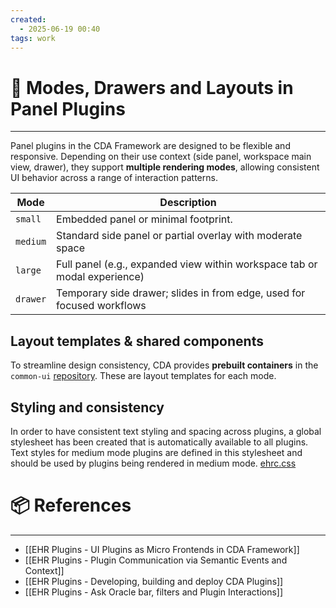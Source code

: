 ```yaml
---
created:
  - 2025-06-19 00:40
tags: work
---
```


# 📃 Modes, Drawers and Layouts in Panel Plugins 

---
Panel plugins in the CDA Framework are designed to be flexible and responsive. Depending on their use context (side panel, workspace main view, drawer), they support **multiple rendering modes**, allowing consistent UI behavior across a range of interaction patterns.

| Mode     | Description                                                               |
| -------- | ------------------------------------------------------------------------- |
| `small`  | Embedded panel or minimal footprint.                                      |
| `medium` | Standard side panel or partial overlay with moderate space                |
| `large`  | Full panel (e.g., expanded view within workspace tab or modal experience) |
| `drawer` | Temporary side drawer; slides in from edge, used for focused workflows    |
## Layout templates & shared components
To streamline design consistency, CDA provides **prebuilt containers** in the `common-ui` [repository](https://bitbucket.oci.oraclecorp.com/projects/OHAI_CLINICAL/repos/common-ui/browse). These are layout templates for each mode.

## Styling and consistency
In order to have consistent text styling and spacing across plugins, a global stylesheet has been created that is automatically available to all plugins. Text styles for medium mode plugins are defined in this stylesheet and should be used by plugins being rendered in medium mode.
[ehrc.css](https://confluence.oraclecorp.com/confluence/display/OCRNM/EHRC+Global+Stylesheet)

# 📦 References

---

- [[EHR Plugins - UI Plugins as Micro Frontends in CDA Framework]]
- [[EHR Plugins - Plugin Communication via Semantic Events and Context]]
- [[EHR Plugins - Developing, building and deploy CDA Plugins]]
- [[EHR Plugins - Ask Oracle bar, filters and Plugin Interactions]]
